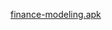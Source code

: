 [finance-modeling.apk](https://github.com/mergen88/finance_modeling/releases/download/untagged-87f99580e79fa9552fb6/app-debug.apk)
